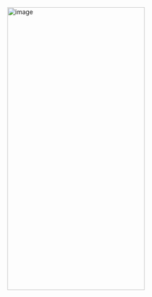 <img width="312" height="643" alt="image" src="https://github.com/user-attachments/assets/d4f317d0-ad7f-4113-a39c-d5e0132a53db" />

 
